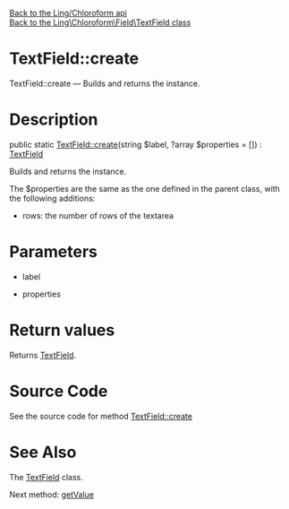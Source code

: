 [Back to the Ling/Chloroform api](https://github.com/lingtalfi/Chloroform/blob/master/doc/api/Ling/Chloroform.md)<br>
[Back to the Ling\Chloroform\Field\TextField class](https://github.com/lingtalfi/Chloroform/blob/master/doc/api/Ling/Chloroform/Field/TextField.md)


TextField::create
================



TextField::create — Builds and returns the instance.




Description
================


public static [TextField::create](https://github.com/lingtalfi/Chloroform/blob/master/doc/api/Ling/Chloroform/Field/TextField/create.md)(string $label, ?array $properties = []) : [TextField](https://github.com/lingtalfi/Chloroform/blob/master/doc/api/Ling/Chloroform/Field/TextField.md)




Builds and returns the instance.

The $properties are the same as the one defined in the parent class,
with the following additions:

- rows: the number of rows of the textarea




Parameters
================


- label

    

- properties

    


Return values
================

Returns [TextField](https://github.com/lingtalfi/Chloroform/blob/master/doc/api/Ling/Chloroform/Field/TextField.md).








Source Code
===========
See the source code for method [TextField::create](https://github.com/lingtalfi/Chloroform/blob/master/Field/TextField.php#L26-L30)


See Also
================

The [TextField](https://github.com/lingtalfi/Chloroform/blob/master/doc/api/Ling/Chloroform/Field/TextField.md) class.

Next method: [getValue](https://github.com/lingtalfi/Chloroform/blob/master/doc/api/Ling/Chloroform/Field/TextField/getValue.md)<br>

